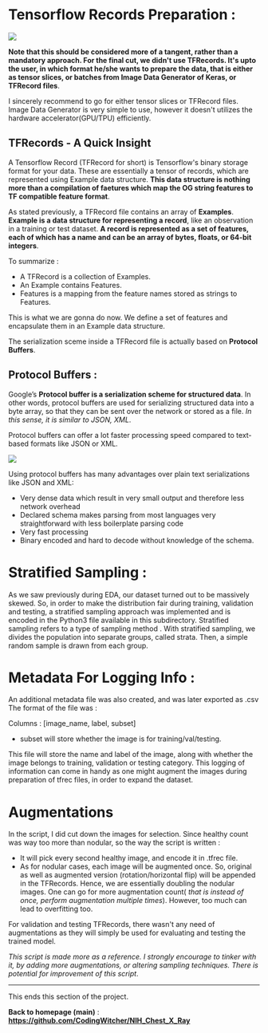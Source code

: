 # Tensorflow Records Preparation : 

![](https://github.com/CodingWitcher/NIH_Chest_X_Ray/blob/main/images_for_readme/thumbnail_tf.png)

**Note that this should be considered more of a tangent, rather than a mandatory approach. For the final cut, we didn't use TFRecords. It's upto the user, in which format he/she wants to prepare the data, that is either as tensor slices, or batches from Image Data Generator of Keras, or TFRecord files**.

I sincerely recommend to go for either tensor slices or TFRecord files. Image Data Generator is very simple to use, however it doesn't utilizes the hardware accelerator(GPU/TPU) efficiently.

## TFRecords - A Quick Insight
A Tensorflow Record (TFRecord for short) is Tensorflow's binary storage format for your data. These are essentially a tensor of records, which are represented using Example data structure. **This data structure is nothing more than a compilation of faetures which map the OG string features to TF compatible feature format**.

As stated previously, a TFRecord file contains an array of **Examples**. **Example is a data structure for representing a record**, like an observation in a training or test dataset. **A record is represented as a set of features, each of which has a name and can be an array of bytes, floats, or 64-bit integers**.

To summarize :

* A TFRecord is a collection of Examples.
* An Example contains Features.
* Features is a mapping from the feature names stored as strings to Features.

This is what we are gonna do now. We define a set of features and encapsulate them in an Example data structure.

The serialization sceme inside a TFRecord file is actually based on **Protocol Buffers**.

## Protocol Buffers : 

Google’s **Protocol buffer is a serialization scheme for structured data**. In other words, protocol buffers are used for serializing structured data into a byte array, so that they can be sent over the network or stored as a file. *In this sense, it is similar to JSON, XML*.

Protocol buffers can offer a lot faster processing speed compared to text-based formats like JSON or XML.

![](https://github.com/CodingWitcher/NIH_Chest_X_Ray/blob/main/images_for_readme/protocolbuffers.jpg)

Using protocol buffers has many advantages over plain text serializations like JSON and XML:

* Very dense data which result in very small output and therefore less network overhead
* Declared schema makes parsing from most languages very straightforward with less boilerplate parsing code
* Very fast processing
* Binary encoded and hard to decode without knowledge of the schema.

# Stratified Sampling :
As we saw previously during EDA, our dataset turned out to be massively skewed. So, in order to make the distribution fair during training, validation and testing, a stratified sampling approach was implemented and is encoded in the Python3 file available in this subdirectory. Stratified sampling refers to a type of sampling method . With stratified sampling, we divides the population into separate groups, called strata. Then, a simple random sample is drawn from each group.

# Metadata For Logging Info : 
An additional metadata file was also created, and was later exported as .csv
The format of the file was : 

Columns : [image_name, label, subset] 
* subset will store whether the image is for training/val/testing.

This file will store the name and label of the image, along with whether the image belongs to training, validation or testing category. This logging of information can come in handy as one might augment the images during preparation of tfrec files, in order to expand the dataset.

# Augmentations
In the script, I did cut down the images for selection. Since healthy count was way too more than nodular, so the way the script is written : 
* It will pick every second healthy image, and encode it in .tfrec file.
* As for nodular cases, each image will be augmented once. So, original as well as augmented version (rotation/horizontal flip) will be appended in the TFRecords. Hence, we are essentially doubling the nodular images. One can go for more augmentation count( *that is instead of once, perform augmentation multiple times*). However, too much can lead to overfitting too. 

For validation and testing TFRecords, there wasn't any need of augmentations as they will simply be used for evaluating and testing the trained model. 

*This script is made more as a reference. I strongly encourage to tinker with it, by adding more augmentations, or altering sampling techniques. There is potential for improvement of this script*. 

-------------------------------------------------------------------------------------------------------
This ends this section of the project. 

**Back to homepage (main)** : **https://github.com/CodingWitcher/NIH_Chest_X_Ray**

